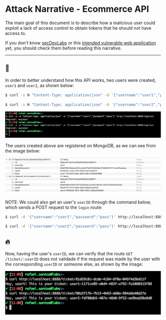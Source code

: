 # Attack Narrative - Ecommerce API
The main goal of this document is to describe how a malicious user could exploit a lack of access control to obtain tokens that he should not have access to.

If you don't know [secDevLabs] or this [intended vulnerable web application][2] yet, you should check them before reading this narrative.

---
## 👀

In order to better understand how this API works, two users were created, `user1` and `user2`, as shown below: 

```sh
$ curl -s H "Content-Type: application/json" -d '{"username":"user1","password":"pass"}' http://localhost:8888/register  
```
```sh
$ curl -s H "Content-Type: application/json" -d '{"username":"user2","password":"pass"}' http://localhost:8888/register
```

<p align="center">
    <img src="attack1.png"/>
</p>

The users created above are registered on MongoDB, as we can see from the image below:

<p align="center">
    <img src="attack2.png"/>
</p>


NOTE: We could also get an user's `userID` through the command below, which sends a POST request to the `login` route:
```sh
$ curl -d '{"username":"user1","password":"pass"}' http://localhost:8888/login
```
```sh
$ curl -d '{"username":"user2","password":"pass"}' http://localhost:8888/login
```
## 🔥

Now, having the user's `userID`, we can verify that the route `GET /ticket/:userID` does not validade if the request was made by the user with the corresponding `userID` or someone else, as shown by the image:

<p align="center">
    <img src="attack3.png"/>
</p>

[secDevLabs]: https://github.com/globocom/secDevLabs
[2]:https://github.com/globocom/secDevLabs/tree/master/owasp-top10-2017-apps/a5/ecommerce-api
